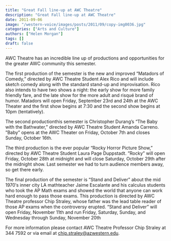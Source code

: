 ```yaml
---
title: "Great Fall line-up at AWC Theatre"
description: "Great Fall line-up at AWC Theatre"
date: 2011-09-06
image: "/western-voice/images/posts/2011/09/copy-img0036.jpg"
categories: ["Arts and Culture"]
authors: ["Helen Morgan"]
tags: []
draft: false
---
```

AWC Theatre has an incredible line up of productions and opportunities for the greater AWC community this semester.

The first production of the semester is the new and improved “Matadors of Comedy,” directed by AWC Theatre Student Alex Rico and will include sketch comedy along with the standard stand-up and improvisation. Rico also intends to have two shows a night: the early show for more family friendly fare, and the late show for the more adult and risqué brand of humor. Matadors will open Friday, September 23rd and 24th at the AWC Theater and the first show begins at 7:30 and the second show begins at 10pm (tentatively).

The second productionthis semester is Christopher Durang’s “The Baby with the Bathwater,” directed by AWC Theatre Student Amanda Carreno. ”Baby” opens at the AWC Theater on Friday, October 7th and closes Sunday, October 16th.

The third production is the ever popular “Rocky Horror Picture Show,” directed by AWC Theatre Student Laura Page Duppstadt. ”Rocky” will open Friday, October 28th at midnight and will close Saturday, October 29th after the midnight show. Last semester we had to turn audience members away, so get there early.

The final production of the semester is “Stand and Deliver” about the mid 1970′s inner city LA mathteacher Jaime Escalante and his calculus students who took the AP Math exams and showed the world that anyone can work hard enough to pass those exams. This production is directed by AWC Theatre professor Chip Straley, whose father was the lead table reader of those AP exams when the controversy erupted. “Stand and Deliver” will open Friday, November 11th and run Friday, Saturday, Sunday, and Wednesday through Sunday, November 20th

For more information please contact AWC Theatre Professor Chip Straley at 344 7592 or via email at chip.straley@azwestern.edu.
